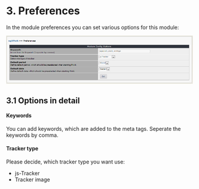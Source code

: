 # 3. Preferences

In the module preferences you can set various options for this module:<br/>

![](../assets/3preferences.png)

## 3.1 Options in detail
#### Keywords
You can add keywords, which are added to the meta tags. Seperate the keywords by comma.

#### Tracker type
Please decide, which tracker type you want use:
* js-Tracker
* Tracker image

